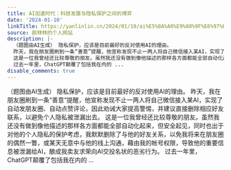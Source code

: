 ```yaml
---
title: AI加速时代：科技发展与隐私保护之间的博弈
date: '2024-01-10'
linkTitle: https://yanlinlin.cn/2024/01/10/ai%E5%8A%A0%E9%80%9F%E6%97%B6%E4%BB%A3%E7%A7%91%E6%8A%80%E5%8F%91%E5%B1%95%E4%B8%8E%E9%9A%90%E7%A7%81%E4%BF%9D%E6%8A%A4%E4%B9%8B%E9%97%B4%E7%9A%84%E5%8D%9A%E5%BC%88/
source: 颜林林的个人网站
description: |-
  （题图由AI生成） 隐私保护，应该是目前最好的反对使用AI的理由。
  昨天，我在朋友圈刷到一条“善意”提醒，他宣称发现不止一两人将自己微信接入某AI，实现了自动发朋友圈、自动点赞评论，因此劝诫大家提高警惕，并建议直接删除相应好友联系，以避免个人隐私被泄漏出去。
  这是一位我曾经还比较尊敬的朋友。虽然我还没有做到像他描述的那样各方面都能全部自动化起来，但安全起见，同时也出于对他的个人隐私的保护考虑，我默默删除了与他的好友关系，以免我将来在朋友圈的偶然一瞥，或某天无意中与他的线上沟通，藉由我的帐号权限，导致他的重要信息被泄漏给AI，酿成我卖友求荣向AI交投名状的恶劣行为。
  过去一年里，ChatGPT颠覆了包括我在内的 ...
disable_comments: true
---
```

（题图由AI生成） 隐私保护，应该是目前最好的反对使用AI的理由。
昨天，我在朋友圈刷到一条“善意”提醒，他宣称发现不止一两人将自己微信接入某AI，实现了自动发朋友圈、自动点赞评论，因此劝诫大家提高警惕，并建议直接删除相应好友联系，以避免个人隐私被泄漏出去。
这是一位我曾经还比较尊敬的朋友。虽然我还没有做到像他描述的那样各方面都能全部自动化起来，但安全起见，同时也出于对他的个人隐私的保护考虑，我默默删除了与他的好友关系，以免我将来在朋友圈的偶然一瞥，或某天无意中与他的线上沟通，藉由我的帐号权限，导致他的重要信息被泄漏给AI，酿成我卖友求荣向AI交投名状的恶劣行为。
过去一年里，ChatGPT颠覆了包括我在内的 ...